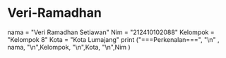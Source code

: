 # Veri-Ramadhan
nama = "Veri Ramadhan Setiawan"
Nim = "212410102088"
Kelompok = "Kelompok 8"
Kota = "Kota Lumajang"
print ("===Perkenalan===", "\n"
, nama, "\n",Kelompok, "\n",Kota, "\n",Nim
)
